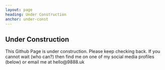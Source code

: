 ```yaml
---
layout: page
heading: Under Construction
anchor: under-const
---
```


<section>
    <h2>Under Construction</h2>
    <p>This Github Page is under construction. Please keep checking back. If you cannot wait (who can?) then find me on one of my social media profiles (below) or email me at hello@9888.uk</p>
</section>